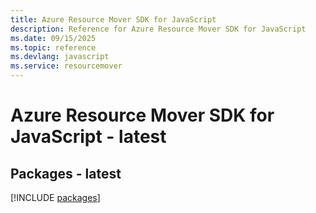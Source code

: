 ```yaml
---
title: Azure Resource Mover SDK for JavaScript
description: Reference for Azure Resource Mover SDK for JavaScript
ms.date: 09/15/2025
ms.topic: reference
ms.devlang: javascript
ms.service: resourcemover
---
```

# Azure Resource Mover SDK for JavaScript - latest
## Packages - latest
[!INCLUDE [packages](resource-mover-index.md)]